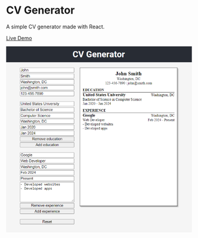 # CV Generator

A simple CV generator made with React.

[Live Demo](https://robsassack.github.io/cv-generator/)

![Screenshot of CV generator](screenshot.png)
